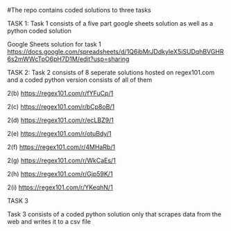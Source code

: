 #The repo contains coded solutions to three tasks

TASK 1:
Task 1 consists of a five part google sheets solution as well as a python coded solution

Google Sheets solution for task 1
https://docs.google.com/spreadsheets/d/1Q6ibMrJDdkyIeX5iSUDqhBVGHR6s2mWWcTpO6pH7D1M/edit?usp=sharing

TASK 2:
Task 2 consists of 8 seperate solutions hosted on regex101.com and a coded python version consists of all of them

2(b) https://regex101.com/r/fYFuCp/1

2(c) https://regex101.com/r/bCp8oB/1

2(d) https://regex101.com/r/ecLBZ9/1

2(e) https://regex101.com/r/otuBdy/1

2(f) https://regex101.com/r/4MHaRb/1

2(g) https://regex101.com/r/WkCaEs/1

2(h) https://regex101.com/r/Gjp59K/1

2(i) https://regex101.com/r/YKeqhN/1

TASK 3

Task 3 consists of a coded python solution only that scrapes data
from the web and writes it to a csv file

